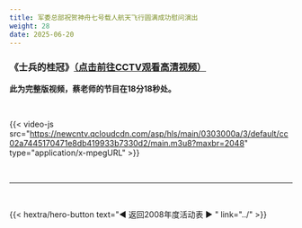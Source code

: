 ```yaml
---
title: 军委总部祝贺神舟七号载人航天飞行圆满成功慰问演出
weight: 28
date: 2025-06-20
---
```


### 《士兵的桂冠》[（点击前往CCTV观看高清视频）](https://tv.cctv.com/2011/01/18/VIDE86wWC1LAZtMOzYGDh4ex110112.shtml)

**此为完整版视频，蔡老师的节目在18分18秒处。**

<br>

{{< video-js src="https://newcntv.qcloudcdn.com/asp/hls/main/0303000a/3/default/cc02a7445170471e8db419933b7330d2/main.m3u8?maxbr=2048" type="application/x-mpegURL" >}}


<br>
<hr>
<br>

{{< hextra/hero-button text="◀ 返回2008年度活动表 ▶ " link="../" >}}